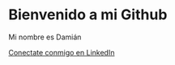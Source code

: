 # Bienvenido a mi Github

Mi nombre es Damián

[Conectate conmigo en LinkedIn](https://www.linkedin.com/in/damian-gonzalez-40543616b/)

